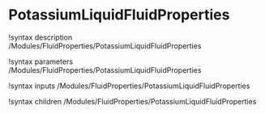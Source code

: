 # PotassiumLiquidFluidProperties

!syntax description /Modules/FluidProperties/PotassiumLiquidFluidProperties

!syntax parameters /Modules/FluidProperties/PotassiumLiquidFluidProperties

!syntax inputs /Modules/FluidProperties/PotassiumLiquidFluidProperties

!syntax children /Modules/FluidProperties/PotassiumLiquidFluidProperties
